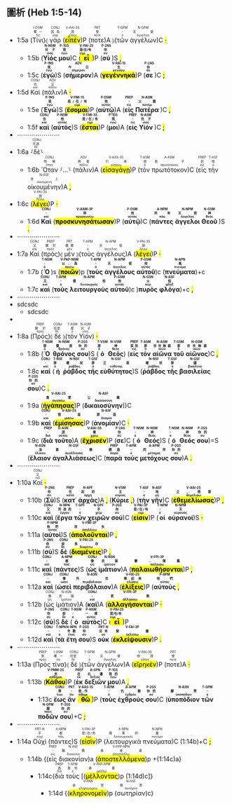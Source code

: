 ## 圖析 (Heb 1:5-14) 

- 1:5a (<RUBY><ruby><ruby>Τίνι<rt>τίς</rt></ruby><rt>哪一</rt></ruby><rt>I-DSM</rt></RUBY>)⦇ <RUBY><ruby><ruby>γὰρ<rt>γάρ</rt></ruby><rt>因為</rt></ruby><rt>CONJ</rt></RUBY> (<RUBY><ruby><ruby><mark class='verb'>εἶπέν</mark><rt>εἶπον</rt></ruby><rt>說</rt></ruby><rt>V-AAI-3S</rt></RUBY>)P (<RUBY><ruby><ruby>ποτε<rt>ποτέ</rt></ruby><rt>曾</rt></ruby><rt>PRT</rt></RUBY>)A ⦈(<RUBY><ruby><ruby>τῶν<rt>ὁ</rt></ruby><rt>-</rt></ruby><rt>T-GPM</rt></RUBY> <RUBY><ruby><ruby>ἀγγέλων<rt>ἄγγελος</rt></ruby><rt>天使</rt></ruby><rt>N-GPM</rt></RUBY>)C <mark class='punctuation'>·</mark> 
	- 1:5b (<strong><RUBY><ruby><ruby>Υἱός<rt>υἱός</rt></ruby><rt>兒子</rt></ruby><rt>N-NSM</rt></RUBY></strong> <strong><RUBY><ruby><ruby>μου<rt>ἐγώ</rt></ruby><rt>我</rt></ruby><rt>P-1GS</rt></RUBY></strong>)C (<strong><RUBY><ruby><ruby><mark class='verb'>εἶ</mark><rt>εἰμί</rt></ruby><rt>是/在/有</rt></ruby><rt>V-PAI-2S</rt></RUBY></strong>)P (<strong><RUBY><ruby><ruby>σύ<rt>σύ</rt></ruby><rt>你</rt></ruby><rt>P-2NS</rt></RUBY> </strong>)S <mark class='punctuation'>,</mark>
	- 1:5c (<strong><RUBY><ruby><ruby>ἐγὼ<rt>ἐγώ</rt></ruby><rt>我</rt></ruby><rt>P-1NS</rt></RUBY></strong>)S (<strong><RUBY><ruby><ruby>σήμερον<rt>σήμερον</rt></ruby><rt>今日</rt></ruby><rt>ADV</rt></RUBY></strong>)A (<strong><RUBY><ruby><ruby><mark class='verb'>γεγέννηκά</mark><rt>γεννάω</rt></ruby><rt>生</rt></ruby><rt>V-RAI-1S</rt></RUBY></strong>)P (<strong><RUBY><ruby><ruby>σε<rt>σύ</rt></ruby><rt>你</rt></ruby><rt>P-2AS</rt></RUBY> </strong>)C <mark class='punctuation'>;</mark>
- 1:5d <RUBY><ruby><ruby>Καὶ<rt>καί</rt></ruby><rt>也</rt></ruby><rt>CONJ</rt></RUBY> (<RUBY><ruby><ruby>πάλιν<rt>πάλιν</rt></ruby><rt>又</rt></ruby><rt>ADV</rt></RUBY>)A <mark class='punctuation'>·</mark> 
	- 1:5e (<strong><RUBY><ruby><ruby>Ἐγὼ<rt>ἐγώ</rt></ruby><rt>我</rt></ruby><rt>P-1NS</rt></RUBY></strong>)S (<strong><RUBY><ruby><ruby><mark class='verb'>ἔσομαι</mark><rt>εἰμί</rt></ruby><rt>是/在/有</rt></ruby><rt>V-FMI-1S</rt></RUBY></strong>)P (<strong><RUBY><ruby><ruby>αὐτῷ<rt>αὐτός</rt></ruby><rt>他</rt></ruby><rt>P-DSM</rt></RUBY></strong>)A (<strong><RUBY><ruby><ruby>εἰς<rt>εἰς</rt></ruby><rt>-</rt></ruby><rt>PREP</rt></RUBY></strong> <strong><RUBY><ruby><ruby>Πατέρα<rt>πατήρ</rt></ruby><rt>父親</rt></ruby><rt>N-ASM</rt></RUBY> </strong>)C <mark class='punctuation'>,</mark>
	- 1:5f <strong><RUBY><ruby><ruby>καὶ<rt>καί</rt></ruby><rt>也</rt></ruby><rt>CONJ</rt></RUBY></strong> (<strong><RUBY><ruby><ruby>αὐτὸς<rt>αὐτός</rt></ruby><rt>他</rt></ruby><rt>P-NSM</rt></RUBY></strong>)S (<strong><RUBY><ruby><ruby><mark class='verb'>ἔσται</mark><rt>εἰμί</rt></ruby><rt>是/在/有</rt></ruby><rt>V-FMI-3S</rt></RUBY></strong>)P (<strong><RUBY><ruby><ruby>μοι<rt>ἐγώ</rt></ruby><rt>我</rt></ruby><rt>P-1DS</rt></RUBY></strong>)A (<strong><RUBY><ruby><ruby>εἰς<rt>εἰς</rt></ruby><rt>-</rt></ruby><rt>PREP</rt></RUBY></strong> <strong><RUBY><ruby><ruby>Υἱόν<rt>υἱός</rt></ruby><rt>兒子</rt></ruby><rt>N-ASM</rt></RUBY> </strong>)C <mark class='punctuation'>;</mark>
- ⋯⋯⋯⋯⋯⋯⋯
- 1:6a ⸉<RUBY><ruby><ruby>δὲ<rt>δέ</rt></ruby><rt>不過</rt></ruby><rt>CONJ</rt></RUBY>⸊
	- 1:6b <RUBY><ruby><ruby>Ὅταν<rt>ὅταν</rt></ruby><rt>時候</rt></ruby><rt>CONJ</rt></RUBY> ⸉...⸊ (<RUBY><ruby><ruby>πάλιν<rt>πάλιν</rt></ruby><rt>再者</rt></ruby><rt>ADV</rt></RUBY>)A (<RUBY><ruby><ruby><mark class='verb'>εἰσαγάγῃ</mark><rt>εἰσάγω</rt></ruby><rt>引...來</rt></ruby><rt>V-AAS-3S</rt></RUBY>)P (<RUBY><ruby><ruby>τὸν<rt>ὁ</rt></ruby><rt>他</rt></ruby><rt>T-ASM</rt></RUBY> <RUBY><ruby><ruby>πρωτότοκον<rt>πρωτότοκος</rt></ruby><rt>長子</rt></ruby><rt>A-ASM</rt></RUBY>)C (<RUBY><ruby><ruby>εἰς<rt>εἰς</rt></ruby><rt>到</rt></ruby><rt>PREP</rt></RUBY> <RUBY><ruby><ruby>τὴν<rt>ὁ</rt></ruby><rt>他</rt></ruby><rt>T-ASF</rt></RUBY> <RUBY><ruby><ruby>οἰκουμένην<rt>οἰκουμένη</rt></ruby><rt>世上</rt></ruby><rt>N-ASF</rt></RUBY>)A <mark class='punctuation'>,</mark> 
- 1:6c (<RUBY><ruby><ruby><mark class='verb'>λέγει</mark><rt>λέγω</rt></ruby><rt>說</rt></ruby><rt>V-PAI-3S</rt></RUBY>)P <mark class='punctuation'>·</mark> 
	- 1:6d <strong><RUBY><ruby><ruby>Καὶ<rt>καί</rt></ruby><rt>-</rt></ruby><rt>CONJ</rt></RUBY></strong> (<strong><RUBY><ruby><ruby><mark class='verb'>προσκυνησάτωσαν</mark><rt>προσκυνέω</rt></ruby><rt>拜</rt></ruby><rt>V-AAM-3P</rt></RUBY></strong>)P (<strong><RUBY><ruby><ruby>αὐτῷ<rt>αὐτός</rt></ruby><rt>他</rt></ruby><rt>P-DSM</rt></RUBY></strong>)C (<strong><RUBY><ruby><ruby>πάντες<rt>πᾶς</rt></ruby><rt>所有</rt></ruby><rt>A-NPM</rt></RUBY></strong> <strong><RUBY><ruby><ruby>ἄγγελοι<rt>ἄγγελος</rt></ruby><rt>天使</rt></ruby><rt>N-NPM</rt></RUBY></strong> <strong><RUBY><ruby><ruby>Θεοῦ<rt>θεός</rt></ruby><rt>神</rt></ruby><rt>N-GSM</rt></RUBY> </strong>)S <mark class='punctuation'>.</mark>
- ⋯⋯⋯⋯⋯⋯⋯
- 1:7a <RUBY><ruby><ruby>Καὶ<rt>καί</rt></ruby><rt>又</rt></ruby><rt>CONJ</rt></RUBY> (<RUBY><ruby><ruby>πρὸς<rt>πρός</rt></ruby><rt>關於</rt></ruby><rt>PREP</rt></RUBY>)⦇ <RUBY><ruby><ruby>μὲν<rt>μέν</rt></ruby><rt>確實</rt></ruby><rt>PRT</rt></RUBY> ⦈(<RUBY><ruby><ruby>τοὺς<rt>ὁ</rt></ruby><rt>-</rt></ruby><rt>T-APM</rt></RUBY> <RUBY><ruby><ruby>ἀγγέλους<rt>ἄγγελος</rt></ruby><rt>天使</rt></ruby><rt>N-APM</rt></RUBY>)A (<RUBY><ruby><ruby><mark class='verb'>λέγει</mark><rt>λέγω</rt></ruby><rt>說</rt></ruby><rt>V-PAI-3S</rt></RUBY>)P <mark class='punctuation'>·</mark> 
	- 1:7b (<strong><RUBY><ruby><ruby>Ὁ<rt>ὁ</rt></ruby><rt>-</rt></ruby><rt>T-NSM</rt></RUBY></strong>)s (<strong><RUBY><ruby><ruby><mark class='ptc'>ποιῶν</mark><rt>ποιέω</rt></ruby><rt>以...為</rt></ruby><rt>V-PAP-NSM</rt></RUBY></strong>)p (<strong><RUBY><ruby><ruby>τοὺς<rt>ὁ</rt></ruby><rt>-</rt></ruby><rt>T-APM</rt></RUBY></strong> <strong><RUBY><ruby><ruby>ἀγγέλους<rt>ἄγγελος</rt></ruby><rt>天使</rt></ruby><rt>N-APM</rt></RUBY></strong> <strong><RUBY><ruby><ruby>αὐτοῦ<rt>αὐτός</rt></ruby><rt>他</rt></ruby><rt>P-GSM</rt></RUBY></strong>)c (<strong><RUBY><ruby><ruby>πνεύματα<rt>πνεῦμα</rt></ruby><rt>風</rt></ruby><rt>N-APN</rt></RUBY></strong>)+c 
	- 1:7c <strong><RUBY><ruby><ruby>καὶ<rt>καί</rt></ruby><rt>又</rt></ruby><rt>CONJ</rt></RUBY></strong> (<strong><RUBY><ruby><ruby>τοὺς<rt>ὁ</rt></ruby><rt>-</rt></ruby><rt>T-APM</rt></RUBY></strong> <strong><RUBY><ruby><ruby>λειτουργοὺς<rt>λειτουργός</rt></ruby><rt>僕役</rt></ruby><rt>N-APM</rt></RUBY></strong> <strong><RUBY><ruby><ruby>αὐτοῦ<rt>αὐτός</rt></ruby><rt>他</rt></ruby><rt>P-GSM</rt></RUBY></strong>)c )<strong><RUBY><ruby><ruby>πυρὸς<rt>πῦρ</rt></ruby><rt>火</rt></ruby><rt>N-GSN</rt></RUBY></strong> <strong><RUBY><ruby><ruby>φλόγα<rt>φλόξ</rt></ruby><rt>焰</rt></ruby><rt>N-ASF</rt></RUBY></strong>)+c <mark class='punctuation'>,</mark> 
- ⋯⋯⋯⋯⋯⋯⋯
- sdcsdc
	- sdcsdc
- 
- 1:8a (<RUBY><ruby><ruby>Πρὸς<rt>πρός</rt></ruby><rt>關於</rt></ruby><rt>PREP</rt></RUBY>)⦇ <RUBY><ruby><ruby>δὲ<rt>δέ</rt></ruby><rt>但是</rt></ruby><rt>CONJ</rt></RUBY> ⦈(<RUBY><ruby><ruby>τὸν<rt>ὁ</rt></ruby><rt>那</rt></ruby><rt>T-ASM</rt></RUBY> <RUBY><ruby><ruby>Υἱόν<rt>υἱός</rt></ruby><rt>兒子</rt></ruby><rt>N-ASM</rt></RUBY>) <mark class='punctuation'>·</mark> 
	- 1:8b (<strong><RUBY><ruby><ruby>Ὁ<rt>ὁ</rt></ruby><rt>那</rt></ruby><rt>T-NSM</rt></RUBY></strong> <strong><RUBY><ruby><ruby>θρόνος<rt>θρόνος</rt></ruby><rt>寶座</rt></ruby><rt>N-NSM</rt></RUBY></strong> <strong><RUBY><ruby><ruby>σου<rt>σύ</rt></ruby><rt>你的</rt></ruby><rt>P-2GS</rt></RUBY></strong>)S (<strong><RUBY><ruby><ruby>ὁ<rt>ὁ</rt></ruby><rt>那</rt></ruby><rt>T-VSM</rt></RUBY></strong> <strong><RUBY><ruby><ruby>Θεὸς<rt>θεός</rt></ruby><rt>神</rt></ruby><rt>N-VSM</rt></RUBY></strong>) (<strong><RUBY><ruby><ruby>εἰς<rt>εἰς</rt></ruby><rt>直到</rt></ruby><rt>PREP</rt></RUBY></strong> <strong><RUBY><ruby><ruby>τὸν<rt>ὁ</rt></ruby><rt>那</rt></ruby><rt>T-ASM</rt></RUBY></strong> <strong><RUBY><ruby><ruby>αἰῶνα<rt>αἰών</rt></ruby><rt>世世無窮</rt></ruby><rt>N-ASM</rt></RUBY></strong> <strong><RUBY><ruby><ruby>τοῦ<rt>ὁ</rt></ruby><rt>那</rt></ruby><rt>T-GSM</rt></RUBY></strong> <strong><RUBY><ruby><ruby>αἰῶνος<rt>αἰών</rt></ruby><rt>世世無窮</rt></ruby><rt>N-GSM</rt></RUBY></strong>)C <mark class='punctuation'>,</mark> 
	- 1:8c <strong><RUBY><ruby><ruby>καὶ<rt>καί</rt></ruby><rt>-</rt></ruby><rt>CONJ</rt></RUBY></strong> (<strong><RUBY><ruby><ruby>ἡ<rt>ὁ</rt></ruby><rt>那</rt></ruby><rt>T-NSF</rt></RUBY></strong> <strong><RUBY><ruby><ruby>ῥάβδος<rt>ῥάβδος</rt></ruby><rt>權杖</rt></ruby><rt>N-NSF</rt></RUBY></strong> <strong><RUBY><ruby><ruby>τῆς<rt>ὁ</rt></ruby><rt>那</rt></ruby><rt>T-GSF</rt></RUBY></strong> <strong><RUBY><ruby><ruby>εὐθύτητος<rt>εὐθύτης</rt></ruby><rt>正直</rt></ruby><rt>N-GSF</rt></RUBY></strong>)S (<strong><RUBY><ruby><ruby>ῥάβδος<rt>ῥάβδος</rt></ruby><rt>權杖</rt></ruby><rt>N-NSF</rt></RUBY></strong> <strong><RUBY><ruby><ruby>τῆς<rt>ὁ</rt></ruby><rt>那</rt></ruby><rt>T-GSF</rt></RUBY></strong> <strong><RUBY><ruby><ruby>βασιλείας<rt>βασιλεία</rt></ruby><rt>國</rt></ruby><rt>N-GSF</rt></RUBY></strong> <strong><RUBY><ruby><ruby>σου<rt>σύ</rt></ruby><rt>你的</rt></ruby><rt>P-2GS</rt></RUBY></strong>)C <mark class='punctuation'>.</mark> 
	- 1:9a (<strong><RUBY><ruby><ruby><mark class='verb'>ἠγάπησας</mark><rt>ἀγαπάω</rt></ruby><rt>喜愛</rt></ruby><rt>V-AAI-2S</rt></RUBY></strong>)P (<strong><RUBY><ruby><ruby>δικαιοσύνην<rt>δικαιοσύνη</rt></ruby><rt>公義</rt></ruby><rt>N-ASF</rt></RUBY></strong>))C 
	- 1:9b <strong><RUBY><ruby><ruby>καὶ<rt>καί</rt></ruby><rt>-</rt></ruby><rt>CONJ</rt></RUBY></strong> (<strong><RUBY><ruby><ruby><mark class='verb'>ἐμίσησας</mark><rt>μισέω</rt></ruby><rt>恨惡</rt></ruby><rt>V-AAI-2S</rt></RUBY></strong>)P (<strong><RUBY><ruby><ruby>ἀνομίαν<rt>ἀνομία</rt></ruby><rt>罪惡</rt></ruby><rt>N-ASF</rt></RUBY></strong>)C <mark class='punctuation'>·</mark> 
	- 1:9c (<strong><RUBY><ruby><ruby>διὰ<rt>διά</rt></ruby><rt>-</rt></ruby><rt>PREP</rt></RUBY></strong> <strong><RUBY><ruby><ruby>τοῦτο<rt>οὗτος</rt></ruby><rt>這</rt></ruby><rt>D-ASN</rt></RUBY></strong>)A (<strong><RUBY><ruby><ruby><mark class='verb'>ἔχρισέν</mark><rt>χρίω</rt></ruby><rt>膏</rt></ruby><rt>V-AAI-3S</rt></RUBY></strong>)P (<strong><RUBY><ruby><ruby>σε<rt>σύ</rt></ruby><rt>你</rt></ruby><rt>P-2AS</rt></RUBY></strong>)C (<strong><RUBY><ruby><ruby>ὁ<rt>ὁ</rt></ruby><rt>-</rt></ruby><rt>T-NSM</rt></RUBY></strong> <strong><RUBY><ruby><ruby>Θεός<rt>θεός</rt></ruby><rt>神</rt></ruby><rt>N-NSM</rt></RUBY></strong>)S (<strong><RUBY><ruby><ruby>ὁ<rt>ὁ</rt></ruby><rt>-</rt></ruby><rt>T-NSM</rt></RUBY></strong> <strong><RUBY><ruby><ruby>Θεός<rt>θεός</rt></ruby><rt>神</rt></ruby><rt>N-NSM</rt></RUBY></strong> <strong><RUBY><ruby><ruby>σου<rt>σύ</rt></ruby><rt>你的</rt></ruby><rt>P-2GS</rt></RUBY></strong>)=S (<strong><RUBY><ruby><ruby>ἔλαιον<rt>ἔλαιον</rt></ruby><rt>油</rt></ruby><rt>N-ASN</rt></RUBY></strong> <strong><RUBY><ruby><ruby>ἀγαλλιάσεως<rt>ἀγαλλίασις</rt></ruby><rt>喜樂</rt></ruby><rt>N-GSF</rt></RUBY></strong>)C (<strong><RUBY><ruby><ruby>παρὰ<rt>παρά</rt></ruby><rt>勝過</rt></ruby><rt>PREP</rt></RUBY></strong> <strong><RUBY><ruby><ruby>τοὺς<rt>ὁ</rt></ruby><rt>-</rt></ruby><rt>T-APM</rt></RUBY></strong> <strong><RUBY><ruby><ruby>μετόχους<rt>μέτοχος</rt></ruby><rt>同伴</rt></ruby><rt>A-APM</rt></RUBY></strong> <strong><RUBY><ruby><ruby>σου<rt>σύ</rt></ruby><rt>你的</rt></ruby><rt>P-2GS</rt></RUBY></strong>)A <mark class='punctuation'>.</mark> 
- ⋯⋯⋯⋯⋯⋯⋯
- 1:10a <RUBY><ruby><ruby>Καί<rt>καί</rt></ruby><rt>又</rt></ruby><rt>CONJ</rt></RUBY> <mark class='punctuation'>·</mark> 
	- 1:10b (<strong><RUBY><ruby><ruby>Σὺ<rt>σύ</rt></ruby><rt>你</rt></ruby><rt>P-2NS</rt></RUBY></strong>)S (<strong><RUBY><ruby><ruby>κατ᾽<rt>κατά</rt></ruby><rt>在</rt></ruby><rt>PREP</rt></RUBY></strong> <strong><RUBY><ruby><ruby>ἀρχάς<rt>ἀρχή</rt></ruby><rt>起初</rt></ruby><rt>N-APF</rt></RUBY></strong>)A <mark class='punctuation'>,</mark> (<strong><RUBY><ruby><ruby>Κύριε<rt>κύριος</rt></ruby><rt>主</rt></ruby><rt>N-VSM</rt></RUBY></strong> <mark class='punctuation'>,</mark>) (<strong><RUBY><ruby><ruby>τὴν<rt>ὁ</rt></ruby><rt>-</rt></ruby><rt>T-ASF</rt></RUBY></strong> <strong><RUBY><ruby><ruby>γῆν<rt>γῆ</rt></ruby><rt>地</rt></ruby><rt>N-ASF</rt></RUBY></strong>)C (<strong><RUBY><ruby><ruby><mark class='verb'>ἐθεμελίωσας</mark><rt>θεμελιόω</rt></ruby><rt>立...根基</rt></ruby><rt>V-AAI-2S</rt></RUBY></strong>)P <mark class='punctuation'>,</mark> 
	- 1:10c <strong><RUBY><ruby><ruby>καὶ<rt>καί</rt></ruby><rt>又</rt></ruby><rt>CONJ</rt></RUBY></strong> (<strong><RUBY><ruby><ruby>ἔργα<rt>ἔργον</rt></ruby><rt>所造的</rt></ruby><rt>N-NPN</rt></RUBY></strong> <strong><RUBY><ruby><ruby>τῶν<rt>ὁ</rt></ruby><rt>-</rt></ruby><rt>T-GPF</rt></RUBY></strong> <strong><RUBY><ruby><ruby>χειρῶν<rt>χείρ</rt></ruby><rt>手</rt></ruby><rt>N-GPF</rt></RUBY></strong> <strong><RUBY><ruby><ruby>σού<rt>σύ</rt></ruby><rt>你</rt></ruby><rt>P-2GS</rt></RUBY></strong>)C (<strong><RUBY><ruby><ruby><mark class='verb'>εἰσιν</mark><rt>εἰμί</rt></ruby><rt>是/在/有</rt></ruby><rt>V-PAI-3P</rt></RUBY></strong>)P (<strong><RUBY><ruby><ruby>οἱ<rt>ὁ</rt></ruby><rt>-</rt></ruby><rt>T-NPM</rt></RUBY></strong> <strong><RUBY><ruby><ruby>οὐρανοί<rt>οὐρανός</rt></ruby><rt>天</rt></ruby><rt>N-NPM</rt></RUBY></strong>)S <mark class='punctuation'>·</mark> 
	- 1:11a (<strong><RUBY><ruby><ruby>αὐτοὶ<rt>αὐτός</rt></ruby><rt>他們</rt></ruby><rt>P-NPM</rt></RUBY></strong>)S (<strong><RUBY><ruby><ruby><mark class='verb'>ἀπολοῦνται</mark><rt>ἀπολλύω</rt></ruby><rt>消失</rt></ruby><rt>V-FMI-3P</rt></RUBY></strong>)P <mark class='punctuation'>,</mark> 
	- 1:11b (<strong><RUBY><ruby><ruby>σὺ<rt>σύ</rt></ruby><rt>你</rt></ruby><rt>P-2NS</rt></RUBY></strong>)S <strong><RUBY><ruby><ruby>δὲ<rt>δέ</rt></ruby><rt>卻</rt></ruby><rt>CONJ</rt></RUBY></strong> (<strong><RUBY><ruby><ruby><mark class='verb'>διαμένεις</mark><rt>διαμένω</rt></ruby><rt>長存</rt></ruby><rt>V-PAI-2S</rt></RUBY></strong>)P <mark class='punctuation'>,</mark> 
	- 1:11c <strong><RUBY><ruby><ruby>καὶ<rt>καί</rt></ruby><rt>-</rt></ruby><rt>CONJ</rt></RUBY></strong> (<strong><RUBY><ruby><ruby>πάντες<rt>πᾶς</rt></ruby><rt>都</rt></ruby><rt>A-NPM</rt></RUBY></strong>)S (<strong><RUBY><ruby><ruby>ὡς<rt>ὡς</rt></ruby><rt>像</rt></ruby><rt>CONJ</rt></RUBY></strong> <strong><RUBY><ruby><ruby>ἱμάτιον<rt>ἱμάτιον</rt></ruby><rt>衣服</rt></ruby><rt>N-NSN</rt></RUBY></strong>)A (<strong><RUBY><ruby><ruby><mark class='verb'>παλαιωθήσονται</mark><rt>παλαιόω</rt></ruby><rt>變...陳舊</rt></ruby><rt>V-FPI-3P</rt></RUBY></strong>)P <mark class='punctuation'>,</mark> 
	- 1:12a <strong><RUBY><ruby><ruby>καὶ<rt>καί</rt></ruby><rt>-</rt></ruby><rt>CONJ</rt></RUBY></strong> (<strong><RUBY><ruby><ruby>ὡσεὶ<rt>ὡσεί</rt></ruby><rt>像</rt></ruby><rt>CONJ</rt></RUBY></strong> <strong><RUBY><ruby><ruby>περιβόλαιον<rt>περιβόλαιον</rt></ruby><rt>外衣</rt></ruby><rt>N-ASN</rt></RUBY></strong>)A (<strong><RUBY><ruby><ruby><mark class='verb'>ἑλίξεις</mark><rt>ἑλίσσω</rt></ruby><rt>捲起來</rt></ruby><rt>V-FAI-2S</rt></RUBY></strong>)P (<strong><RUBY><ruby><ruby>αὐτούς<rt>αὐτός</rt></ruby><rt>他們</rt></ruby><rt>P-APM</rt></RUBY></strong> <mark class='punctuation'>,</mark> 
	- 1:12b (<RUBY><ruby><ruby>ὡς<rt>ὡς</rt></ruby><rt>像</rt></ruby><rt>CONJ</rt></RUBY> <RUBY><ruby><ruby>ἱμάτιον<rt>ἱμάτιον</rt></ruby><rt>衣服</rt></ruby><rt>N-ASN</rt></RUBY>)A (<strong><RUBY><ruby><ruby>καὶ<rt>καί</rt></ruby><rt>-</rt></ruby><rt>CONJ</rt></RUBY></strong>)A (<strong><RUBY><ruby><ruby><mark class='verb'>ἀλλαγήσονται</mark><rt>ἀλλάσσω</rt></ruby><rt>更換</rt></ruby><rt>V-FPI-3P</rt></RUBY></strong>)P <mark class='punctuation'>·</mark> 
	- 1:12c (<strong><RUBY><ruby><ruby>σὺ<rt>σύ</rt></ruby><rt>你</rt></ruby><rt>P-2NS</rt></RUBY></strong>)S <strong><RUBY><ruby><ruby>δὲ<rt>δέ</rt></ruby><rt>卻</rt></ruby><rt>CONJ</rt></RUBY></strong> (<strong><RUBY><ruby><ruby>ὁ<rt>ὁ</rt></ruby><rt>-</rt></ruby><rt>T-NSM</rt></RUBY></strong> <strong><RUBY><ruby><ruby>αὐτὸς<rt>αὐτός</rt></ruby><rt>一樣</rt></ruby><rt>P-NSM</rt></RUBY></strong>)C (<strong><RUBY><ruby><ruby><mark class='verb'>εἶ</mark><rt>εἰμί</rt></ruby><rt>是/在/有</rt></ruby><rt>V-PAI-2S</rt></RUBY></strong>)P 
	- 1:12d <strong><RUBY><ruby><ruby>καὶ<rt>καί</rt></ruby><rt>-</rt></ruby><rt>CONJ</rt></RUBY></strong> (<strong><RUBY><ruby><ruby>τὰ<rt>ὁ</rt></ruby><rt>-</rt></ruby><rt>T-NPN</rt></RUBY></strong> <strong><RUBY><ruby><ruby>ἔτη<rt>ἔτος</rt></ruby><rt>年數</rt></ruby><rt>N-NPN</rt></RUBY></strong> <strong><RUBY><ruby><ruby>σου<rt>σύ</rt></ruby><rt>你</rt></ruby><rt>P-2GS</rt></RUBY></strong>)S <strong><RUBY><ruby><ruby>οὐκ<rt>οὐ</rt></ruby><rt>沒有</rt></ruby><rt>PRT-N</rt></RUBY></strong> (<strong><RUBY><ruby><ruby><mark class='verb'>ἐκλείψουσιν</mark><rt>ἐκλείπω</rt></ruby><rt>窮盡</rt></ruby><rt>V-FAI-3P</rt></RUBY></strong>)P <mark class='punctuation'>.</mark> 
- ⋯⋯⋯⋯⋯⋯⋯
- 1:13a (<RUBY><ruby><ruby>Πρὸς<rt>πρός</rt></ruby><rt>對</rt></ruby><rt>PREP</rt></RUBY> <RUBY><ruby><ruby>τίνα<rt>τίς</rt></ruby><rt>哪一</rt></ruby><rt>I-ASM</rt></RUBY>)⦇ <RUBY><ruby><ruby>δὲ<rt>δέ</rt></ruby><rt>但是</rt></ruby><rt>CONJ</rt></RUBY> ⦈(<RUBY><ruby><ruby>τῶν<rt>ὁ</rt></ruby><rt>-</rt></ruby><rt>T-GPM</rt></RUBY> <RUBY><ruby><ruby>ἀγγέλων<rt>ἄγγελος</rt></ruby><rt>天使</rt></ruby><rt>N-GPM</rt></RUBY>)A (<RUBY><ruby><ruby><mark class='verb'>εἴρηκέν</mark><rt>εἶπον</rt></ruby><rt>他說</rt></ruby><rt>V-RAI-3S</rt></RUBY>)P (<RUBY><ruby><ruby>ποτε<rt>ποτέ</rt></ruby><rt>曾</rt></ruby><rt>PRT</rt></RUBY>)A <mark class='punctuation'>·</mark> 
	- 1:13b (<strong><RUBY><ruby><ruby><mark class='verb'>Κάθου</mark><rt>κάθημαι</rt></ruby><rt>坐</rt></ruby><rt>V-PMM-2S</rt></RUBY></strong>)P (<strong><RUBY><ruby><ruby>ἐκ<rt>ἐκ</rt></ruby><rt>在</rt></ruby><rt>PREP</rt></RUBY></strong> <strong><RUBY><ruby><ruby>δεξιῶν<rt>δεξιός</rt></ruby><rt>右邊</rt></ruby><rt>A-GPN</rt></RUBY></strong> <strong><RUBY><ruby><ruby>μου<rt>ἐγώ</rt></ruby><rt>我的</rt></ruby><rt>P-1GS</rt></RUBY></strong>)A <mark class='punctuation'>,</mark> 
		- 1:13c <strong><RUBY><ruby><ruby>ἕως<rt>ἕως</rt></ruby><rt>等</rt></ruby><rt>CONJ</rt></RUBY></strong> <strong><RUBY><ruby><ruby>ἂν<rt>ἄν</rt></ruby><rt>-</rt></ruby><rt>PRT</rt></RUBY></strong> (<strong><RUBY><ruby><ruby><mark class='verb'>θῶ</mark><rt>τίθημι</rt></ruby><rt>使...作</rt></ruby><rt>V-AAS-1S</rt></RUBY></strong>)P (<strong><RUBY><ruby><ruby>τοὺς<rt>ὁ</rt></ruby><rt>-</rt></ruby><rt>T-APM</rt></RUBY></strong> <strong><RUBY><ruby><ruby>ἐχθρούς<rt>ἐχθρός</rt></ruby><rt>仇敵</rt></ruby><rt>A-APM</rt></RUBY></strong> <strong><RUBY><ruby><ruby>σου<rt>σύ</rt></ruby><rt>你的</rt></ruby><rt>P-2GS</rt></RUBY></strong>)C (<strong><RUBY><ruby><ruby>ὑποπόδιον<rt>ὑποπόδιον</rt></ruby><rt>腳凳</rt></ruby><rt>N-ASN</rt></RUBY></strong> <strong><RUBY><ruby><ruby>τῶν<rt>ὁ</rt></ruby><rt>-</rt></ruby><rt>T-GPM</rt></RUBY></strong> <strong><RUBY><ruby><ruby>ποδῶν<rt>πούς</rt></ruby><rt>腳</rt></ruby><rt>N-GPM</rt></RUBY></strong> <strong><RUBY><ruby><ruby>σου<rt>σύ</rt></ruby><rt>你的</rt></ruby><rt>P-2GS</rt></RUBY></strong>)+C <mark class='punctuation'>;</mark> 
- ⋯⋯⋯⋯⋯⋯⋯
- 1:14a <RUBY><ruby><ruby>Οὐχὶ<rt>οὐχί</rt></ruby><rt>不</rt></ruby><rt>PRT-N</rt></RUBY> (<RUBY><ruby><ruby>πάντες<rt>πᾶς</rt></ruby><rt>都</rt></ruby><rt>A-NPM</rt></RUBY>)S (<RUBY><ruby><ruby><mark class='verb'>εἰσὶν</mark><rt>εἰμί</rt></ruby><rt>是/在/有</rt></ruby><rt>V-PAI-3P</rt></RUBY>)P (<RUBY><ruby><ruby>λειτουργικὰ<rt>λειτουργικός</rt></ruby><rt>服事的</rt></ruby><rt>A-NPN</rt></RUBY> <RUBY><ruby><ruby>πνεύματα<rt>πνεῦμα</rt></ruby><rt>靈</rt></ruby><rt>N-NPN</rt></RUBY>)C (1:14b)+C <mark class='punctuation'>;</mark> 
	- 1:14b {(<RUBY><ruby><ruby>εἰς<rt>εἰς</rt></ruby><rt>-</rt></ruby><rt>PREP</rt></RUBY> <RUBY><ruby><ruby>διακονίαν<rt>διακονία</rt></ruby><rt>職務</rt></ruby><rt>N-ASF</rt></RUBY>)a (<RUBY><ruby><ruby><mark class='ptc'>ἀποστελλόμενα</mark><rt>ἀποστέλλω</rt></ruby><rt>奉差遣</rt></ruby><rt>V-PPP-NPN</rt></RUBY>)p +(1:14c)a}
		- 1:14c{<RUBY><ruby><ruby>διὰ<rt>διά</rt></ruby><rt>為</rt></ruby><rt>PREP</rt></RUBY> <RUBY><ruby><ruby>τοὺς<rt>ὁ</rt></ruby><rt>那些</rt></ruby><rt>T-APM</rt></RUBY> [(<RUBY><ruby><ruby><mark class='ptc'>μέλλοντας</mark><rt>μέλλω</rt></ruby><rt>將要</rt></ruby><rt>V-PAP-APM</rt></RUBY>)p (1:14d)c]}
			- 1:14d {(<RUBY><ruby><ruby><mark class='inf'>κληρονομεῖν</mark><rt>κληρονομέω</rt></ruby><rt>承受</rt></ruby><rt>V-PAN</rt></RUBY>)p (<RUBY><ruby><ruby>σωτηρίαν<rt>σωτηρία</rt></ruby><rt>救恩</rt></ruby><rt>N-ASF</rt></RUBY>)c}